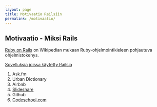 ```yaml
---
layout: page
title: Motivaatio Railsiin
permalink: /motivaatio/
---
```


## Motivaatio - Miksi Rails

[Ruby on Rails](https://fi.wikipedia.org/wiki/Ruby_on_Rails) on Wikipedian mukaan Ruby-ohjelmointikieleen pohjautuva ohjelmistokehys. 

[Sovelluksia joissa käytetty Railsia](http://skillcrush.com/2015/02/02/37-rails-sites/)

1) Ask.fm
2) Urban Dictionary
3) Airbnb
4) [Slideshare](https://prograils.com/posts/top-10-famous-sites-built-with-ruby-on-rails)
5) Github
6) [Codeschool.com](https://wappalyzer.com/applications/ruby-rails)


